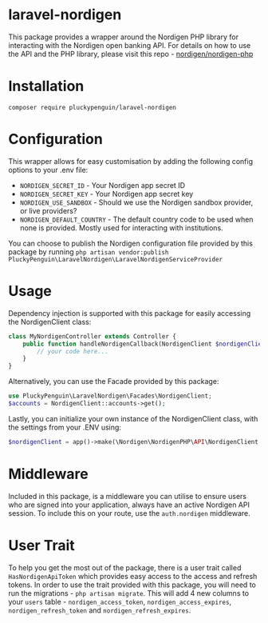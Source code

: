 # laravel-nordigen
This package provides a wrapper around the Nordigen PHP library for interacting with the Nordigen open banking API. For details on how to use the API and the PHP library,
please visit this repo - [nordigen/nordigen-php](https://github.com/nordigen/nordigen-php)

# Installation
```
composer require pluckypenguin/laravel-nordigen
```

# Configuration
This wrapper allows for easy customisation by adding the following config options to your .env file:

* `NORDIGEN_SECRET_ID` - Your Nordigen app secret ID
* `NORDIGEN_SECRET_KEY` - Your Nordigen app secret key
* `NORDIGEN_USE_SANDBOX` - Should we use the Nordigen sandbox provider, or live providers?
* `NORDIGEN_DEFAULT_COUNTRY` - The default country code to be used when none is provided. Mostly used for interacting with institutions.

You can choose to publish the Nordigen configuration file provided by this package by running `php artisan vendor:publish PluckyPenguin\LaravelNordigen\LaravelNordigenServiceProvider`

# Usage
Dependency injection is supported with this package for easily accessing the NordigenClient class:
```php
class MyNordigenController extends Controller {
    public function handleNordigenCallback(NordigenClient $nordigenClient) {
        // your code here...
    }
}
```

Alternatively, you can use the Facade provided by this package:
```php
use PluckyPenguin\LaravelNordigen\Facades\NordigenClient;
$accounts = NordigenClient::accounts->get();
```

Lastly, you can initialize your own instance of the NordigenClient class, with the settings from your .ENV using:
```php
$nordigenClient = app()->make(\Nordigen\NordigenPHP\API\NordigenClient::class);
```

# Middleware
Included in this package, is a middleware you can utilise to ensure users who are signed into your application, always have an active Nordigen API session.
To include this on your route, use the `auth.nordigen` middleware.

# User Trait
To help you get the most out of the package, there is a user trait called `HasNordigenApiToken` which provides easy access to the access and  refresh tokens.
In order to use the trait provided with this package, you will need to run the migrations - `php artisan migrate`.
This will add 4 new columns to your `users` table - `nordigen_access_token`, `nordigen_access_expires`, `nordigen_refresh_token` and `nordigen_refresh_expires`.
